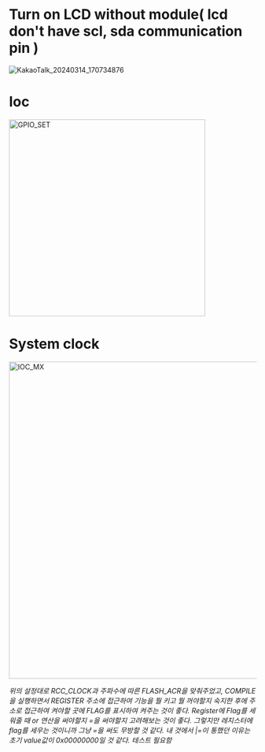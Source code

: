 # Turn on LCD without module( lcd don't have scl, sda communication pin )

![KakaoTalk_20240314_170734876](https://github.com/kangtaeui/gpio_set_lcd/assets/141004174/831c38de-a542-4d5d-b4d0-05f711754f00)

# Ioc

<img width="399" alt="GPIO_SET" src="https://github.com/kangtaeui/gpio_set_lcd/assets/141004174/4887120d-4dd4-42bb-a67f-79be1ec104e7">

# System clock

<img width="643" alt="IOC_MX" src="https://github.com/kangtaeui/gpio_set_lcd/assets/141004174/e24cd8f0-b9a9-4c5b-82f7-f4bcb380b596">




*위의 설정대로 RCC_CLOCK과 주파수에 따른 FLASH_ACR을 맞춰주었고, COMPILE을 실행하면서 REGISTER 주소에 접근하여 기능을 뭘 키고 뭘 꺼야할지 숙지한 후에 주소로 접근하여 켜야할 곳에 FLAG를 표시하여 켜주는 것이 좋다.*
*Register에 Flag를 세워줄 때 or 연산을 써야할지 =을 써야할지 고려해보는 것이 좋다. 그렇지만 레지스터에 flag를 세우는 것이니까 그냥 =을 써도 무방할 것 같다. 내 것에서 |=이 통했던 이유는 초기 value값이 0x00000000일 것 같다. 테스트 필요함* 



